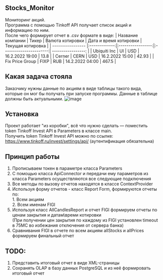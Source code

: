 ## Stocks_Monitor
Мониторинг акций.  
Программа с помощью Tinkoff API получает список акций и информацию по ним.  
После чего формирует отчет в .csv формате в виде:
| Название компании | Тикер         | Валюта котировки  | Дата и время котировки  | Текущая котировка  | 
| ----------------- |:-------------:|:-----------------:|:-----------------------:| -----------------: |
| Ubiquiti Inc      | UI            |   USD             |   16.2.2022 19:00       |   13.8             |
| Cerner            | CERN          |   USD             |   16.2.2022 15:00       |   42.93            |
| Fix Price Group   | FIXP          |   RUB             |   14.2.2022 04:00       |   467.5            |

## Какая задача стояла
Заказчику нужны данные по акциям в виде таблицы такого вида, которые он мог бы получать при запуске программы. Данные в таблице должны быть актуальными.
![image](https://user-images.githubusercontent.com/99877154/154850992-f9b3bece-0052-4479-8fef-5153e343a85a.png)

## Установка  
  Проект работает "из коробки", всё что нужно сделать — поместить token Tinkoff Invest API в Parameters в классе main.   
  Получить token Tinkoff Invest API можно по ссылке: https://www.tinkoff.ru/invest/settings/api/ (аутентификация обязательна)
## Принцип работы  
  1. Прописываем токен в параметре класса Parameters
  2. С помощью класса ApiConnector и передачи ему параметров из класса Parameters осуществляются все следующие подключения
  3. Все методы по вызову отчетов находятся в классе ContextProvider
  4. Используя форму отчетов - класс Report Form, формируются отчеты по:    
    1. Всем акциям  
    2. Всем именам FIGI  
  5. Используя класс AllCandlesReport и отчет FIGI формируем отчеты по ценам закрытия и датам\времи котировки  
    (При получении цен закрытия по каждому из FIGI установлен timeout в 75МС во избежания отключения от сервера банка)
  6. Сравнивания FIGI в отчете по всем акциям allStocks и allPrices формируем финальный отчет
 ## TODO:
  1. Представить итоговый отчет в виде XML-страницы
  2. Сохранять OLAP в базу данных PostgreSQL и из неё формировать итоговый отчет
